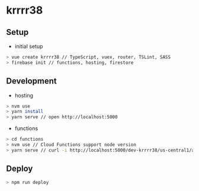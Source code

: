 # krrrr38

## Setup

- initial setup

```sh
> vue create krrrr38 // TypeScript, vuex, router, TSLint, SASS
> firebase init // functions, hosting, firestore
```

## Development

- hosting

```sh
> nvm use
> yarn install
> yarn serve // open http://localhost:5000
```

- functions
```sh
> cd functions
> nvm use // Cloud Functions support node version
> yarn serve // curl -i http://localhost:5000/dev-krrrr38/us-central1/api/api/health
```

## Deploy

```sh
> npm run deploy
```
